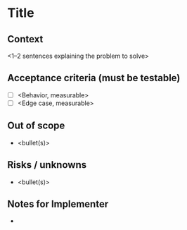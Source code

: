 # Title

<concise goal>

## Context

<1–2 sentences explaining the problem to solve>

## Acceptance criteria (must be testable)

- [ ] <Behavior, measurable>
- [ ] <Edge case, measurable>

## Out of scope

- <bullet(s)>

## Risks / unknowns

- <bullet(s)>

## Notes for Implementer

- <optional hints or constraints>
